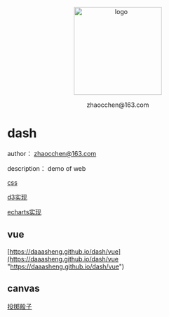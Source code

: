 <p align="center">
	<img width="200" height="200" src="assets/img/logo.png" alt="logo">
	<p align="center">zhaocchen@163.com</p>
</p>


# dash

author： zhaocchen@163.com

description： demo of web

[css](https://daaasheng.github.io/dash/css)


[d3实现](https://daaasheng.github.io/dash/d3)


[echarts实现](https://daaasheng.github.io/dash/echarts/)

## vue

[https://daaasheng.github.io/dash/vue](https://daaasheng.github.io/dash/vue "https://daaasheng.github.io/dash/vue")

## canvas

[投掷骰子](https://daaasheng.github.io/dash/game/craps/craps.html)



    

